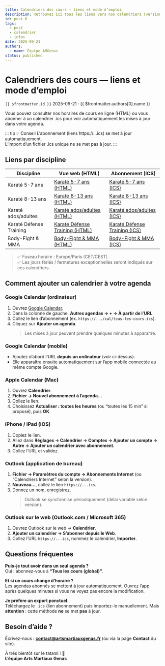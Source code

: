 ```yaml
---
title: Calendriers des cours — liens et mode d’emploi
description: Retrouvez ici tous les liens vers nos calendriers (version web et abonnements .ics) et apprenez à les ajouter à votre agenda
id: post-6
tags:
  - post
  - calendrier
  - infos
date: 2025-09-21
authors:
  - name: Equipe AMGenas
status: published
---
```

# Calendriers des cours — liens et mode d’emploi
`{{ $frontmatter.id }}` 2025-09-21 · {{ $frontmatter.authors[0].name }}

Vous pouvez consulter nos horaires de cours en ligne (HTML) ou vous abonner à un calendrier .ics pour voir automatiquement les mises à jour dans votre agenda.

::: tip 💡 Conseil 
L’abonnement (liens https://...ics) se met à jour automatiquement.  
L’import d’un fichier .ics unique ne se met pas à jour.
:::

## Liens par discipline

| Discipline | Vue web (HTML) | Abonnement (ICS) |
|---|---|---|
| Karaté 5-7 ans | [Karaté 5-7 ans (HTML)](https://outlook.office365.com/owa/calendar/6eedabaf618e4ef6a45e4e038d0a9e97@amgenas.fr/48db38ffee0741a3b779814155a7050a13098803987697822714/calendar.html) | [Karaté 5-7 ans (ICS)](https://outlook.office365.com/owa/calendar/6eedabaf618e4ef6a45e4e038d0a9e97@amgenas.fr/48db38ffee0741a3b779814155a7050a13098803987697822714/calendar.ics) |
| Karaté 8-13 ans | [Karaté 8-13 ans (HTML)](https://outlook.office365.com/owa/calendar/6eedabaf618e4ef6a45e4e038d0a9e97@amgenas.fr/9bacee86bfc94c1484a39bfe4925b81a9377639791972220920/calendar.html) | [Karaté 8-13 ans (ICS)](https://outlook.office365.com/owa/calendar/6eedabaf618e4ef6a45e4e038d0a9e97@amgenas.fr/9bacee86bfc94c1484a39bfe4925b81a9377639791972220920/calendar.ics) |
| Karaté ados/adultes | [Karaté ados/adultes (HTML)](https://outlook.office365.com/owa/calendar/6eedabaf618e4ef6a45e4e038d0a9e97@amgenas.fr/986cf9b806834a639d621f69050f50d511245757551790716943/calendar.html) | [Karaté ados/adultes (ICS)](https://outlook.office365.com/owa/calendar/6eedabaf618e4ef6a45e4e038d0a9e97@amgenas.fr/986cf9b806834a639d621f69050f50d511245757551790716943/calendar.ics) |
| Karaté Défense Training | [Karaté Défense Training (HTML)](https://outlook.office365.com/owa/calendar/6eedabaf618e4ef6a45e4e038d0a9e97@amgenas.fr/a295c70af66d434a87b75174af00dade7988703965270291440/calendar.html) | [Karaté Défense Training (ICS)](https://outlook.office365.com/owa/calendar/6eedabaf618e4ef6a45e4e038d0a9e97@amgenas.fr/a295c70af66d434a87b75174af00dade7988703965270291440/calendar.ics) |
| Body-Fight & MMA | [Body-Fight & MMA (HTML)](https://outlook.office365.com/owa/calendar/6eedabaf618e4ef6a45e4e038d0a9e97@amgenas.fr/5caa277397924e49bb3b42f33dd7abd014497268110205143228/calendar.html) | [Body-Fight & MMA (ICS)](https://outlook.office365.com/owa/calendar/6eedabaf618e4ef6a45e4e038d0a9e97@amgenas.fr/5caa277397924e49bb3b42f33dd7abd014497268110205143228/calendar.ics) |

> ✅ Fuseau horaire : Europe/Paris (CET/CEST).  
> ✅ Les jours fériés / fermetures exceptionnelles seront indiqués sur ces calendriers.

## Comment ajouter un calendrier à votre agenda

### Google Calendar (ordinateur)

1. Ouvrez [Google Calendar](https://calendar.google.com).
2. Dans la colonne de gauche, **Autres agendas → + → À partir de l’URL**.
3. Collez le lien d’abonnement (ex. `https://.../cal/tous-les-cours.ics`).
4. Cliquez sur **Ajouter un agenda**.  
   > Les mises à jour peuvent prendre quelques minutes à apparaître.

### Google Calendar (mobile)

- Ajoutez d’abord l’URL **depuis un ordinateur** (voir ci-dessus).  
- Elle apparaîtra ensuite automatiquement sur l’app mobile connectée au même compte Google.

### Apple Calendar (Mac)

1. Ouvrez **Calendrier**.
2. **Fichier → Nouvel abonnement à l’agenda…**
3. Collez le lien.
4. Choisissez **Actualiser : toutes les heures** (ou “toutes les 15 min” si proposé), puis **OK**.

### iPhone / iPad (iOS)

1. Copiez le lien.
2. Allez dans **Réglages → Calendrier → Comptes → Ajouter un compte → Autre → Ajouter un calendrier avec abonnement**.
3. Collez l’URL et validez.

### Outlook (application de bureau)

1. **Fichier → Paramètres du compte → Abonnements Internet** (ou “Calendriers Internet” selon la version).
2. **Nouveau…**, collez le lien `https://...ics`.
3. Donnez un nom, enregistrez.  
   > Outlook se synchronise périodiquement (délai variable selon version).

### Outlook sur le web (Outlook.com / Microsoft 365)

1. Ouvrez Outlook sur le web → **Calendrier**.
2. **Ajouter un calendrier → S’abonner depuis le Web**.
3. Collez l’URL `https://...ics`, nommez le calendrier, **Importer**.

## Questions fréquentes

**Puis-je tout avoir dans un seul agenda ?**  
Oui : abonnez-vous à **“Tous les cours (global)”**.

**Et si un cours change d’horaire ?**  
Les agendas abonnés se mettent à jour automatiquement. Ouvrez l’app après quelques minutes si vous ne voyez pas encore la modification.

**Je préfère un export ponctuel.**  
Téléchargez le `.ics` (lien abonnement) puis importez-le manuellement. Mais **attention** : cette méthode **ne** se met **pas** à jour.

## Besoin d’aide ?

Écrivez-nous : **contact@artsmartiauxgenas.fr** (ou via la page **Contact** du site).

À très bientôt sur le tatami ! 🥋  
**L’équipe Arts Martiaux Genas**

